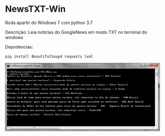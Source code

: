 # NewsTXT-Win

Roda apartir do Windows 7 com python 3.7

Descrição:
Leia noticias do GoogleNews em modo TXT no terminal do windows


Depndencias:
```
pip install BeautifulSoup4 requests lxml
```

![screenshot](screen1.png)
